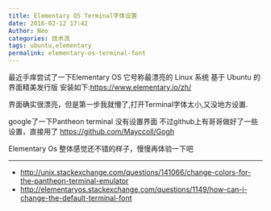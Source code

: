 ```yaml
---
title: Elementary OS Terminal字体设置
date: 2016-02-12 17:42
Author: Neo
categories: 技术流
tags: ubuntu,elementary
permalink: elementary-os-terminal-font
---
```


最近手痒尝试了一下Elementary OS 
它号称最漂亮的 Linux 系统 基于 Ubuntu 的界面精美发行版
安装如下:<https://www.elementary.io/zh/>

界面确实很漂亮，但是第一步我就懵了,打开Terminal字体太小,又没地方设置.

google了一下Pantheon terminal 没有设置界面 不过github上有哥哥做好了一些设置，直接用了
<https://github.com/Mayccoll/Gogh>

Elementary Os 整体感觉还不错的样子，慢慢再体验一下吧

---

- <http://unix.stackexchange.com/questions/141066/change-colors-for-the-pantheon-terminal-emulator>
- <http://elementaryos.stackexchange.com/questions/1149/how-can-i-change-the-default-terminal-font>

